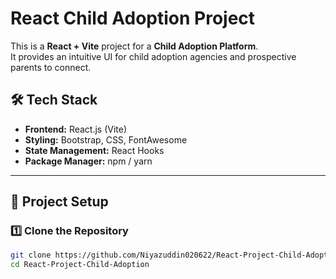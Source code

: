 # React Child Adoption Project

This is a **React + Vite** project for a **Child Adoption Platform**.  
It provides an intuitive UI for child adoption agencies and prospective parents to connect.  

## 🛠️ **Tech Stack**
- **Frontend:** React.js (Vite)
- **Styling:** Bootstrap, CSS, FontAwesome
- **State Management:** React Hooks
- **Package Manager:** npm / yarn

---

## 🚀 **Project Setup**

### 1️⃣ Clone the Repository
```sh
git clone https://github.com/Niyazuddin020622/React-Project-Child-Adoption.git
cd React-Project-Child-Adoption
